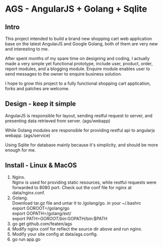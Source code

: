 AGS - AngularJS + Golang + Sqlite
===

## Intro

This project intended to build a brand new shopping cart web application base on the latest AngularJS and Google Golang, both of them are very new and interesting to me.

After spent months of my spare time on designing and coding, I actually made a very simple yet functional prototype, include user, product, order, report modules, and a blogging module. Enquire module enables user to send messages to the owner to enquire business solution.

I hope to grow this project to a fully functional shopping cart application, forks and patches are welcome.


## Design - keep it simple

AngularJS is responsible for layout, sending restful request to server, and presenting data retrieved from server. (ags/webapp)

While Golang modules are responsible for providing restful api to angularjs webapp. (ags/service)

Using Sqlite for database mainly because it's simplicity, and should be more enough for me.


## Install - Linux & MacOS

1. Nginx.   
        Nginx is used for providing static resources, while restful requests were forwarded to 8080 port. Check out the conf file for nginx at data/nginx.conf.
2. Golang.  
	Download tar.gz file and untar it to /golang/go.  in your ~/.bashrc  
	export GOROOT=/golang/go  
	export GOPATH=/golang/ext/  
        export PATH=$GOROOT/bin:$GOPATH/bin:$PATH  
3. go get github.com/featen/ags
4. Modify nginx conf for reflect the source dir above and run nginx.
5. Modify your site config at data/ags.config.
6. go run app.go


